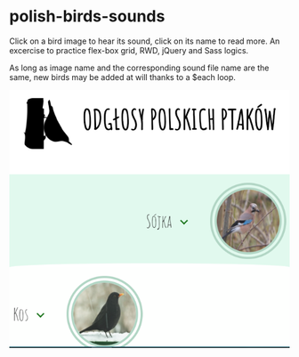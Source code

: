 # polish-birds-sounds
Click on a bird image to hear its sound, click on its name to read more. An excercise to practice flex-box grid, RWD, jQuery and Sass logics.  

As long as image name and the corresponding sound file name are the same, new birds may be added at will thanks to a $each loop.

<img src='screenshot.png' />
